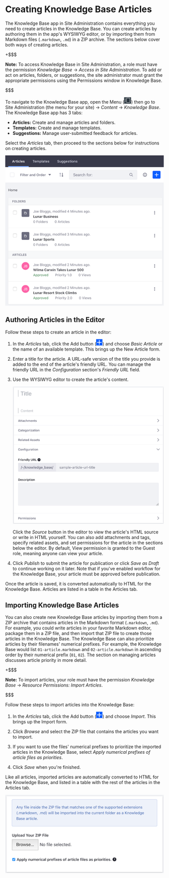 # Creating Knowledge Base Articles 

The Knowledge Base app in Site Administration contains everything you need to 
create articles in the Knowledge Base. You can create articles by authoring them 
in the app's WYSIWYG editor, or by importing them from Markdown files 
(`.markdown`, `.md`) in a ZIP archive. The sections below cover both ways of 
creating articles. 

+$$$

**Note:** To access Knowledge Base in Site Administration, a role must have the 
permission *Knowledge Base* &rarr; *Access in Site Administration*. To add or 
act on articles, folders, or suggestions, the site administrator must grant the 
appropriate permissions using the Permissions window in Knowledge Base. 

$$$

To navigate to the Knowledge Base app, open the Menu 
(![Menu](../../../../images/icon-menu.png)) then go to Site Administration (the 
menu for your site) &rarr; *Content* &rarr; *Knowledge Base*. The Knowledge Base 
app has 3 tabs: 

-   **Articles:** Create and manage articles and folders. 
-   **Templates:** Create and manage templates. 
-   **Suggestions:** Manage user-submitted feedback for articles. 

Select the *Articles* tab, then proceed to the sections below for instructions 
on creating articles. 

![Figure 1: You can manage Knowledge Base articles, folders, and suggestions.](../../../../images/kb-admin-articles.png)

## Authoring Articles in the Editor

Follow these steps to create an article in the editor: 

1.  In the *Articles* tab, click the Add button 
    (![Add](../../../../images/icon-add.png)) and choose *Basic Article* or the 
    name of an available template. This brings up the New Article form. 

2.  Enter a title for the article. A URL-safe version of the title you provide 
    is added to the end of the article's friendly URL. You can manage the 
    friendly URL in the *Configuration* section's *Friendly URL* field. 

3.  Use the WYSIWYG editor to create the article's content.

    ![Figure 2: You can create and modify a Knowledge Base article's content using the WYSIWYG editor.](../../../../images/kb-admin-new-article.png)

    Click the *Source* button in the editor to view the article's HTML source 
    or write in HTML yourself. You can also add attachments and tags, specify 
    related assets, and set permissions for the article in the sections below
    the editor. By default, View permission is granted to the Guest role, 
    meaning anyone can view your article.

4.  Click *Publish* to submit the article for publication or click 
    *Save as Draft* to continue working on it later. Note that if you've enabled 
    workflow for the Knowledge Base, your article must be approved before 
    publication. 

Once the article is saved, it is converted automatically to HTML for the 
Knowledge Base. Articles are listed in a table in the Articles tab. 

## Importing Knowledge Base Articles

You can also create new Knowledge Base articles by importing them from a ZIP 
archive that contains articles in the Markdown format (`.markdown`, `.md`). For 
example, you could write articles in your favorite Markdown editor, package them 
in a ZIP file, and then import that ZIP file to create those articles in the 
Knowledge Base. The Knowledge Base can also prioritize articles by their 
filenames' numerical prefixes. For example, the Knowledge Base would list 
`01-article.markdown` and `02-article.markdown` in ascending order by their 
numerical prefix (`01`, `02`). The section on managing articles discusses 
article priority in more detail. 

+$$$

**Note:** To import articles, your role must have the permission 
*Knowledge Base* &rarr; *Resource Permissions: Import Articles*. 

$$$

Follow these steps to import articles into the Knowledge Base: 

1.  In the *Articles* tab, click the Add button 
    (![Add](../../../../images/icon-add.png)) and choose *Import*. This brings 
    up the Import form. 

2.  Click *Browse* and select the ZIP file that contains the articles you want 
    to import. 

3.  If you want to use the files' numerical prefixes to prioritize the imported 
    articles in the Knowledge Base, select 
    *Apply numerical prefixes of article files as priorities*. 

4.  Click *Save* when you're finished. 

Like all articles, imported articles are automatically converted to HTML for the 
Knowledge Base, and listed in a table with the rest of the articles in the 
Articles tab. 

![Figure 3: You can import ZIP files that contain Knowledge Base articles in Markdown format.](../../../../images/kb-admin-import.png)
